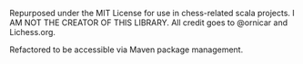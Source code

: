 Repurposed under the MIT License for use in chess-related scala projects. I AM NOT THE CREATOR OF THIS LIBRARY. All credit goes to @ornicar and Lichess.org. 

Refactored to be accessible via Maven package management. 

